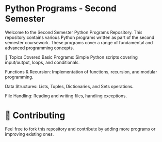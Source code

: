 # Python Programs - Second Semester #
Welcome to the Second Semester Python Programs Repository. This repository contains various Python programs written as part of the second semester coursework. These programs cover a range of fundamental and advanced programming concepts.

📌 Topics Covered
Basic Programs: Simple Python scripts covering input/output, loops, and conditionals.

Functions & Recursion: Implementation of functions, recursion, and modular programming.

Data Structures: Lists, Tuples, Dictionaries, and Sets operations.

File Handling: Reading and writing files, handling exceptions.

# 🤝 Contributing
Feel free to fork this repository and contribute by adding more programs or improving existing ones.


